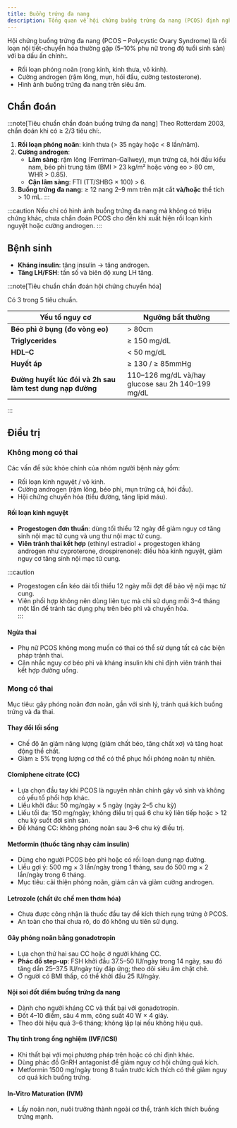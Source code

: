 ```yaml
---
title: Buồng trứng đa nang
description: Tổng quan về hội chứng buồng trứng đa nang (PCOS) định nghĩa, chẩn đoán, cơ chế bệnh sinh và chiến lược điều trị.
---
```


Hội chứng buồng trứng đa nang (PCOS – Polycystic Ovary Syndrome) là rối loạn nội tiết-chuyển hóa thường gặp (5–10% phụ nữ trong độ tuổi sinh sản) với ba dấu ấn chính:.

- Rối loạn phóng noãn (rong kinh, kinh thưa, vô kinh).
- Cường androgen (rậm lông, mụn, hói đầu, cường testosterone).
- Hình ảnh buồng trứng đa nang trên siêu âm.

## Chẩn đoán

:::note[Tiêu chuẩn chẩn đoán buồng trứng đa nang]
Theo Rotterdam 2003, chẩn đoán khi có ≥ 2/3 tiêu chí:.

1. **Rối loạn phóng noãn**: kinh thưa (> 35 ngày hoặc < 8 lần/năm).
2. **Cường androgen**:
   - **Lâm sàng**: rậm lông (Ferriman–Gallwey), mụn trứng cá, hói đầu kiểu nam, béo phì trung tâm (BMI > 23 kg/m² hoặc vòng eo > 80 cm, WHR > 0.85).
   - **Cận lâm sàng**: FTI (TT/SHBG × 100) > 6.
3. **Buồng trứng đa nang**: ≥ 12 nang 2–9 mm trên mặt cắt **và/hoặc** thể tích > 10 mL.
   :::

:::caution
Nếu chỉ có hình ảnh buồng trứng đa nang mà không có triệu chứng khác, chưa chẩn đoán PCOS cho đến khi xuất hiện rối loạn kinh nguyệt hoặc cường androgen.
:::

## Bệnh sinh

- **Kháng insulin**: tăng insulin → tăng androgen.
- **Tăng LH/FSH**: tần số và biên độ xung LH tăng.

:::note[Tiêu chuẩn chẩn đoán hội chứng chuyển hóa]

Có 3 trong 5 tiêu chuẩn.

| Yếu tố nguy cơ                                            | Ngưỡng bất thường                                 |
| --------------------------------------------------------- | ------------------------------------------------- |
| **Béo phì ở bụng (đo vòng eo)**                           | > 80cm                                            |
| **Triglycerides**                                         | ≥ 150 mg/dL                                       |
| **HDL–C**                                                 | < 50 mg/dL                                        |
| **Huyết áp**                                              | ≥ 130 / ≥ 85mmHg                                  |
| **Đường huyết lúc đói và 2h sau làm test dung nạp đường** | 110–126 mg/dL và/hay glucose sau 2h 140–199 mg/dL |

:::

## Điều trị

### Không mong có thai

Các vấn đề sức khỏe chính của nhóm người bệnh này gồm:

- Rối loạn kinh nguyệt / vô kinh.
- Cường androgen (rậm lông, béo phì, mụn trứng cá, hói đầu).
- Hội chứng chuyển hóa (tiểu đường, tăng lipid máu).

#### Rối loạn kinh nguyệt

- **Progestogen đơn thuần**: dùng tối thiểu 12 ngày để giảm nguy cơ tăng sinh nội mạc tử cung và ung thư nội mạc tử cung.
- **Viên tránh thai kết hợp** (ethinyl estradiol + progestogen kháng androgen như cyproterone, drospirenone): điều hòa kinh nguyệt, giảm nguy cơ tăng sinh nội mạc tử cung.

:::caution

- Progestogen cần kéo dài tối thiểu 12 ngày mỗi đợt để bảo vệ nội mạc tử cung.
- Viên phối hợp không nên dùng liên tục mà chỉ sử dụng mỗi 3–4 tháng một lần để tránh tác dụng phụ trên béo phì và chuyển hóa.  
  :::

#### Ngừa thai

- Phụ nữ PCOS không mong muốn có thai có thể sử dụng tất cả các biện pháp tránh thai.
- Cân nhắc nguy cơ béo phì và kháng insulin khi chỉ định viên tránh thai kết hợp đường uống.

### Mong có thai

Mục tiêu: gây phóng noãn đơn noãn, gần với sinh lý, tránh quá kích buồng trứng và đa thai.

#### Thay đổi lối sống

- Chế độ ăn giảm năng lượng (giảm chất béo, tăng chất xơ) và tăng hoạt động thể chất.
- Giảm ≥ 5% trọng lượng cơ thể có thể phục hồi phóng noãn tự nhiên.

#### Clomiphene citrate (CC)

- Lựa chọn đầu tay khi PCOS là nguyên nhân chính gây vô sinh và không có yếu tố phối hợp khác.
- Liều khởi đầu: 50 mg/ngày × 5 ngày (ngày 2–5 chu kỳ)
- Liều tối đa: 150 mg/ngày; không điều trị quá 6 chu kỳ liên tiếp hoặc > 12 chu kỳ suốt đời sinh sản.
- Đề kháng CC: không phóng noãn sau 3–6 chu kỳ điều trị.

#### Metformin (thuốc tăng nhạy cảm insulin)

- Dùng cho người PCOS béo phì hoặc có rối loạn dung nạp đường.
- Liều gợi ý: 500 mg × 3 lần/ngày trong 1 tháng, sau đó 500 mg × 2 lần/ngày trong 6 tháng.
- Mục tiêu: cải thiện phóng noãn, giảm cân và giảm cường androgen.

#### Letrozole (chất ức chế men thơm hóa)

- Chưa được công nhận là thuốc đầu tay để kích thích rụng trứng ở PCOS.
- An toàn cho thai chưa rõ, do đó không ưu tiên sử dụng.

#### Gây phóng noãn bằng gonadotropin

- Lựa chọn thứ hai sau CC hoặc ở người kháng CC.
- **Phác đồ step-up**: FSH khởi đầu 37.5–50 IU/ngày trong 14 ngày, sau đó tăng dần 25–37.5 IU/ngày tùy đáp ứng; theo dõi siêu âm chặt chẽ.
- Ở người có BMI thấp, có thể khởi đầu 25 IU/ngày.

#### Nội soi đốt điểm buồng trứng đa nang

- Dành cho người kháng CC và thất bại với gonadotropin.
- Đốt 4–10 điểm, sâu 4 mm, công suất 40 W × 4 giây.
- Theo dõi hiệu quả 3–6 tháng; không lặp lại nếu không hiệu quả.

#### Thụ tinh trong ống nghiệm (IVF/ICSI)

- Khi thất bại với mọi phương pháp trên hoặc có chỉ định khác.
- Dùng phác đồ GnRH antagonist để giảm nguy cơ hội chứng quá kích.
- Metformin 1500 mg/ngày trong 8 tuần trước kích thích có thể giảm nguy cơ quá kích buồng trứng.

#### In-Vitro Maturation (IVM)

- Lấy noãn non, nuôi trưởng thành ngoài cơ thể, tránh kích thích buồng trứng mạnh.
